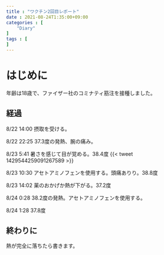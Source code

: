 ```yaml
---
title : "ワクチン2回目レポート"
date : 2021-08-24T1:35:00+09:00
categories : [
    "Diary"
]
tags : [
]
---
```

# はじめに
年齢は18歳で、ファイザー社のコミナティ筋注を接種しました。

## 経過
8/22 14:00 摂取を受ける。

8/22 22:25 37.3度の発熱、腕の痛み。

8/23 5:41 暑さを感じて目が覚める。38.4度
{{< tweet 1429544259091267589 >}}



8/23 10:30 アセトアミノフェンを使用する。頭痛ありり。38.8度

8/23 14:02 薬のおかげか熱が下がる。37.2度

8/24 0:28 38.2度の発熱。アセトアミノフェンを使用する。

8/24 1:28 37.8度

## 終わりに
熱が完全に落ちたら書きます。
